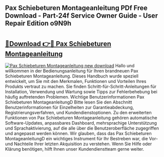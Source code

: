 ## Pax Schiebeturen Montageanleitung PDf Free Download - Part-24f Service Owner Guide - User Repair Edition o9N9h

# <h2><a href="http://df8abl.blite.top/?on=Pax+Schiebeturen+Montageanleitung">🔗Download 👉🔴 Pax Schiebeturen Montageanleitung</a></h2>

[![Pax Schiebeturen Montageanleitung new download](https://i.imgur.com/lujVjoI.png)](http://df8abl.blite.top/?on=Pax+Schiebeturen+Montageanleitung)
Hallo und willkommen in der Bedienungsanleitung für Ihren brandneuen Pax Schiebeturen Montageanleitung. Dieses Handbuch wurde speziell entwickelt, um Sie mit den Merkmalen, Funktionen und Vorteilen Ihres Produkts vertraut zu machen. Sie finden Schritt-für-Schritt-Anleitungen für Installation, Verwendung und Wartung sowie Tipps zur Fehlerbehebung bei häufig auftretenden Problemen. Wichtige Benutzerinformationen Pax Schiebeturen MontageanleitungD Bitte lesen Sie den Abschnitt Benutzerinformationen für Einzelheiten zur Garantieabdeckung, Registrierungsverfahren, und Kundendienstoptionen. Zu den erweiterten Funktionen von Pax Schiebeturen Montageanleitung gehören automatische Software-Updates, anpassbares Dashboard, mehrsprachige Unterstützung und Sprachaktivierung, auf die alle über die Benutzeroberfläche zugegriffen und angepasst werden können. Wir glauben, dass das Pax Schiebeturen MontageanleitungD ein wichtiges Instrument für Ihr Bestreben war, die Vor- und Nachteile Ihrer letzten Akquisition zu verstehen. Wenn Sie Hilfe oder Klärung benötigen, hilft Ihnen unser Kundendienstteam gerne weiter.
